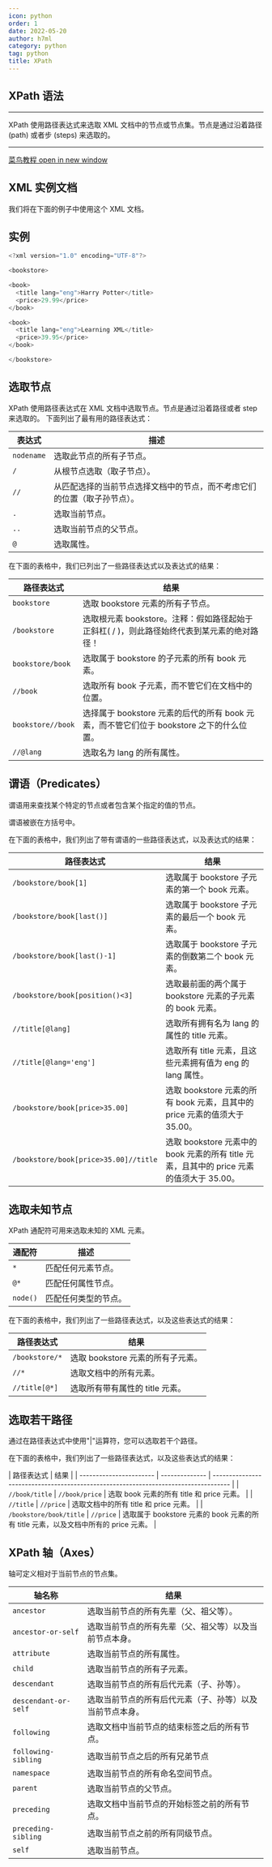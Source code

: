 ```yaml
---
icon: python
order: 1
date: 2022-05-20
author: h7ml
category: python
tag: python
title: XPath
---
```


## XPath 语法

---

XPath 使用路径表达式来选取 XML 文档中的节点或节点集。节点是通过沿着路径 (path) 或者步 (steps) 来选取的。

---

[菜鸟教程 open in new window](https://www.runoob.com/xpath/xpath-syntax.html)

## XML 实例文档

我们将在下面的例子中使用这个 XML 文档。

## 实例

```javascript
<?xml version="1.0" encoding="UTF-8"?>

<bookstore>

<book>
  <title lang="eng">Harry Potter</title>
  <price>29.99</price>
</book>

<book>
  <title lang="eng">Learning XML</title>
  <price>39.95</price>
</book>

</bookstore>
```

## 选取节点

XPath 使用路径表达式在 XML 文档中选取节点。节点是通过沿着路径或者 step 来选取的。 下面列出了最有用的路径表达式：

| 表达式     | 描述                                                                     |
| ---------- | ------------------------------------------------------------------------ |
| `nodename` | 选取此节点的所有子节点。                                                 |
| `/`        | 从根节点选取（取子节点）。                                               |
| `//`       | 从匹配选择的当前节点选择文档中的节点，而不考虑它们的位置（取子孙节点）。 |
| `.`        | 选取当前节点。                                                           |
| `..`       | 选取当前节点的父节点。                                                   |
| `@`        | 选取属性。                                                               |

在下面的表格中，我们已列出了一些路径表达式以及表达式的结果：

| 路径表达式        | 结果                                                                                        |
| ----------------- | ------------------------------------------------------------------------------------------- |
| `bookstore`       | 选取 bookstore 元素的所有子节点。                                                           |
| `/bookstore`      | 选取根元素 bookstore。注释：假如路径起始于正斜杠( / )，则此路径始终代表到某元素的绝对路径！ |
| `bookstore/book`  | 选取属于 bookstore 的子元素的所有 book 元素。                                               |
| `//book`          | 选取所有 book 子元素，而不管它们在文档中的位置。                                            |
| `bookstore//book` | 选择属于 bookstore 元素的后代的所有 book 元素，而不管它们位于 bookstore 之下的什么位置。    |
| `//@lang`         | 选取名为 lang 的所有属性。                                                                  |

## 谓语（Predicates）

谓语用来查找某个特定的节点或者包含某个指定的值的节点。

谓语被嵌在方括号中。

在下面的表格中，我们列出了带有谓语的一些路径表达式，以及表达式的结果：

| 路径表达式 | 结果 |
| --- | --- |
| `/bookstore/book[1]` | 选取属于 bookstore 子元素的第一个 book 元素。 |
| `/bookstore/book[last()]` | 选取属于 bookstore 子元素的最后一个 book 元素。 |
| `/bookstore/book[last()-1]` | 选取属于 bookstore 子元素的倒数第二个 book 元素。 |
| `/bookstore/book[position()<3]` | 选取最前面的两个属于 bookstore 元素的子元素的 book 元素。 |
| `//title[@lang]` | 选取所有拥有名为 lang 的属性的 title 元素。 |
| `//title[@lang='eng']` | 选取所有 title 元素，且这些元素拥有值为 eng 的 lang 属性。 |
| `/bookstore/book[price>35.00]` | 选取 bookstore 元素的所有 book 元素，且其中的 price 元素的值须大于 35.00。 |
| `/bookstore/book[price>35.00]//title` | 选取 bookstore 元素中的 book 元素的所有 title 元素，且其中的 price 元素的值须大于 35.00。 |

## 选取未知节点

XPath 通配符可用来选取未知的 XML 元素。

| 通配符   | 描述                 |
| -------- | -------------------- |
| `*`      | 匹配任何元素节点。   |
| `@*`     | 匹配任何属性节点。   |
| `node()` | 匹配任何类型的节点。 |

在下面的表格中，我们列出了一些路径表达式，以及这些表达式的结果：

| 路径表达式     | 结果                              |
| -------------- | --------------------------------- |
| `/bookstore/*` | 选取 bookstore 元素的所有子元素。 |
| `//*`          | 选取文档中的所有元素。            |
| `//title[@*]`  | 选取所有带有属性的 title 元素。   |

## 选取若干路径

通过在路径表达式中使用"|"运算符，您可以选取若干个路径。

在下面的表格中，我们列出了一些路径表达式，以及这些表达式的结果：

| 路径表达式              | 结果           |
| ----------------------- | -------------- | ----------------------------------------------------------------------------------- |
| `//book/title`          | `//book/price` | 选取 book 元素的所有 title 和 price 元素。                                          |
| `//title`               | `//price`      | 选取文档中的所有 title 和 price 元素。                                              |
| `/bookstore/book/title` | `//price`      | 选取属于 bookstore 元素的 book 元素的所有 title 元素，以及文档中所有的 price 元素。 |

## XPath 轴（Axes）

轴可定义相对于当前节点的节点集。

| 轴名称               | 结果                                                     |
| -------------------- | -------------------------------------------------------- |
| `ancestor`           | 选取当前节点的所有先辈（父、祖父等）。                   |
| `ancestor-or-self`   | 选取当前节点的所有先辈（父、祖父等）以及当前节点本身。   |
| `attribute`          | 选取当前节点的所有属性。                                 |
| `child`              | 选取当前节点的所有子元素。                               |
| `descendant`         | 选取当前节点的所有后代元素（子、孙等）。                 |
| `descendant-or-self` | 选取当前节点的所有后代元素（子、孙等）以及当前节点本身。 |
| `following`          | 选取文档中当前节点的结束标签之后的所有节点。             |
| `following-sibling`  | 选取当前节点之后的所有兄弟节点                           |
| `namespace`          | 选取当前节点的所有命名空间节点。                         |
| `parent`             | 选取当前节点的父节点。                                   |
| `preceding`          | 选取文档中当前节点的开始标签之前的所有节点。             |
| `preceding-sibling`  | 选取当前节点之前的所有同级节点。                         |
| `self`               | 选取当前节点。                                           |
